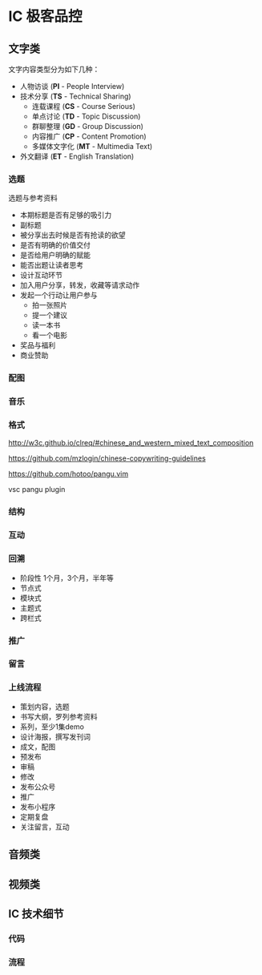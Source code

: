 # IC 极客品控

## 文字类

文字内容类型分为如下几种：

- 人物访谈 (**PI** - People Interview)
- 技术分享 (**TS** - Technical Sharing)
  - 连载课程 (**CS** - Course Serious)
  - 单点讨论 (**TD** - Topic Discussion)
  - 群聊整理 (**GD** - Group Discussion)
  - 内容推广 (**CP** - Content Promotion)
  - 多媒体文字化 (**MT** - Multimedia Text)
- 外文翻译 (**ET** - English Translation)

### 选题

选题与参考资料

- 本期标题是否有足够的吸引力
- 副标题
- 被分享出去时候是否有抢读的欲望
- 是否有明确的价值交付
- 是否给用户明确的赋能
- 能否出题让读者思考
- 设计互动环节
- 加入用户分享，转发，收藏等请求动作
- 发起一个行动让用户参与
  - 拍一张照片
  - 提一个建议
  - 读一本书
  - 看一个电影
- 奖品与福利
- 商业赞助

### 配图

### 音乐

### 格式

http://w3c.github.io/clreq/#chinese_and_western_mixed_text_composition

https://github.com/mzlogin/chinese-copywriting-guidelines

https://github.com/hotoo/pangu.vim

vsc pangu plugin

### 结构

### 互动

### 回溯

- 阶段性 1个月，3个月，半年等
- 节点式
- 模块式
- 主题式
- 跨栏式

### 推广

### 留言

### 上线流程

- 策划内容，选题
- 书写大纲，罗列参考资料
- 系列，至少1集demo
- 设计海报，撰写发刊词
- 成文，配图
- 预发布
- 审稿
- 修改
- 发布公众号
- 推广
- 发布小程序
- 定期复盘
- 关注留言，互动

## 音频类

## 视频类

## IC 技术细节

### 代码

### 流程

